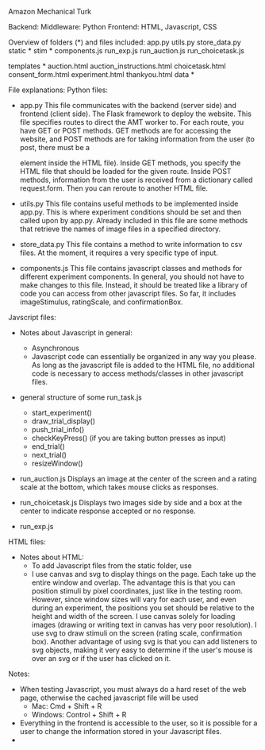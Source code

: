 Amazon Mechanical Turk

Backend:
Middleware: Python
Frontend: HTML, Javascript, CSS 


Overview of folders (*) and files included:
app.py
utils.py
store_data.py
static *
	stim *
	components.js
	run_exp.js
	run_auction.js
	run_choicetask.js
	
templates *
	auction.html
	auction_instructions.html
	choicetask.html
	consent_form.html
	experiment.html
	thankyou.html
data *

File explanations:
Python files:
- app.py
	This file communicates with the backend (server side) and frontend (client side). The Flask framework to deploy the website. This file specifies routes to direct the AMT worker to. For each route, you have GET or POST methods. GET methods are for accessing the website, and POST methods are for taking information from the user (to post, there must be a <form> element inside the HTML file). Inside GET methods, you specify the HTML file that should be loaded for the given route. Inside POST methods, information from the user is received from a dictionary called request.form. Then you can reroute to another HTML file.

- utils.py
	This file contains useful methods to be implemented inside app.py. This is where experiment conditions should be set and then called upon by app.py. Already included in this file are some methods that retrieve the names of image files in a specified directory.

- store_data.py
	This file contains a method to write information to csv files. At the moment, it requires a very specific type of input. 

- components.js
	This file contains javascript classes and methods for different experiment components. In general, you should not have to make changes to this file. Instead, it should be treated like a library of code you can access from other javascript files. So far, it includes imageStimulus, ratingScale, and confirmationBox.

Javscript files:
- Notes about Javascript in general:
	- Asynchronous
	- Javascript code can essentially be organized in any way you please. As long as the javascript file is added to the HTML file, no additional code is necessary to access methods/classes in other javascript files.

- general structure of some run_task.js
	- start_experiment()
	- draw_trial_display()
	- push_trial_info()
	- checkKeyPress() (if you are taking button presses as input)
	- end_trial()
	- next_trial()
	- resizeWindow()

- run_auction.js
	Displays an image at the center of the screen and a rating scale at the bottom, which takes mouse clicks as responses.

- run_choicetask.js
	Displays two images side by side and a box at the center to indicate response accepted or no response. 

- run_exp.js

HTML files:
- Notes about HTML:
	- To add Javascript files from the static folder, use <script src="{{ url_for('static', filename='filename.js') }}"></script> 
	- I use canvas and svg to display things on the page. Each take up the entire window and overlap. The advantage this is that you can position stimuli by pixel coordinates, just like in the testing room. However, since window sizes will vary for each user, and even during an experiment, the positions you set should be relative to the height and width of the screen. I use canvas solely for loading images (drawing or writing text in canvas has very poor resolution). I use svg to draw stimuli on the screen (rating scale, confirmation box). Another advantage of using svg is that you can add listeners to svg objects, making it very easy to determine if the user's mouse is over an svg or if the user has clicked on it.

Notes:
 - When testing Javascript, you must always do a hard reset of the web page, otherwise the cached javascript file will be used 
 	- Mac: Cmd + Shift + R
 	- Windows: Control + Shift + R
 - Everything in the frontend is accessible to the user, so it is possible for a user to change the information stored in your Javascript files. 
 - 